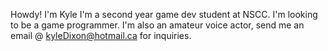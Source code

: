 Howdy! I'm Kyle
I'm a second year game dev student at NSCC.
I'm looking to be a game programmer.
I'm also an amateur voice actor, send me an email @ kyleDixon@hotmail.ca for inquiries.

